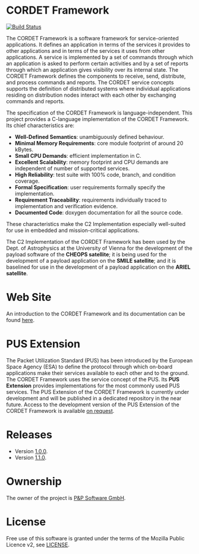 # CORDET Framework
[![Build Status](https://github.com/pnp-software/cordetfw/workflows/Build/badge.svg)](https://github.com/pnp-software/cordetfw/actions)

The CORDET Framework is a software framework for service-oriented applications. It defines an application in terms of the services it provides to other applications and in terms of the services it uses from other applications. A service is implemented by a set of commands through which an application is asked to perform certain activities and by a set of reports through which an application gives visibility over its internal state. The CORDET Framework defines the components to receive, send, distribute, and process commands and reports. The CORDET service concepts supports the definition of distributed systems where individual applications residing on distribution nodes interact with each other by exchanging commands and reports. 

The specification of the CORDET Framework is language-independent. This project provides a C-language implementation of the CORDET Framework. Its chief characteristics are:

- **Well-Defined Semantics**: unambiguously defined behaviour.
- **Minimal Memory Requirements**: core module footprint of around 20 kBytes.
- **Small CPU Demands**: efficient implementation in C.
- **Excellent Scalability**: memory footprint and CPU demands are independent of number of supported services.
- **High Reliability**: test suite with 100% code, branch, and condition coverage.
- **Formal Specification**: user requirements formally specify the implementation.
- **Requirement Traceability**: requirements individually traced to implementation and verification evidence.
- **Documented Code**: doxygen documentation for all the source code.

These characteristics make the C2 Implementation especially well-suited for use in embedded and mission-critical applications. 

The C2 Implementation of the CORDET Framework has been used by the Dept. of Astrophysics at the University of Vienna for the development of the payload software of the **CHEOPS satellite**; it is being used for the development of a payload application on the **SMILE satellite**; and it is baselined for use in the development of a payload application on the **ARIEL satellite**.

# Web Site
An introduction to the CORDET Framework and its documentation can be found [here](https://pnp-software.com/cordetfw).

# PUS Extension
The Packet Utilization Standard (PUS) has been introduced by the European Space Agency (ESA) to define the protocol through which on-board applications make their services available to each other and to the ground. The CORDET Framework uses the service concept of the PUS. Its **PUS Extension** provides implementations for the most commonly used PUS services. The PUS Extension of the CORDET Framework is currently under development and will be published in a dedicated repository in the near future. Access to the development version of the PUS Extension of the CORDET Framework is available [on request](mailto:pnp-software@pnp-software.com).

# Releases
* Version [1.0.0](http://pnp-software.com/cordetfw/CordetFw_C2_Impl_MPLv2_1.0.0_MPLv2.zip).
* Version [1.1.0](http://pnp-software.com/cordetfw/CordetFw_C2_Impl_MPLv2_1.1.0.zip). 

# Ownership

The owner of the project is [P&P Software GmbH](http://pnp-software.com/). 

# License

Free use of this software is granted under the terms of the Mozilla Public Licence v2, see [LICENSE](LICENSE).
